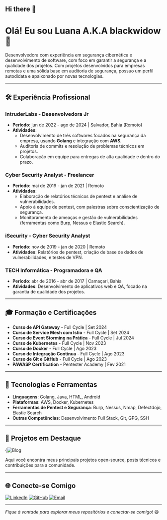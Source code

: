## Hi there 👋

# Olá! Eu sou Luana A.K.A blackwidow 👋

Desenvolvedora com experiência em segurança cibernética e desenvolvimento de software, com foco em garantir a segurança e a qualidade dos projetos. Com projetos desenvolvidos para empresas remotas e uma sólida base em auditoria de segurança, possuo um perfil autodidata e apaixonado por novas tecnologias.

---

## 🛠️ Experiência Profissional

### IntruderLabs - Desenvolvedora Jr 
- **Período**: jun de 2022 - ago de 2024 | Salvador, Bahia (Remoto)
- **Atividades**:
  - Desenvolvimento de três softwares focados na segurança da empresa, usando **Golang** e integração com **AWS**.
  - Auditoria de commits e resolução de problemas técnicos em projetos.
  - Colaboração em equipe para entregas de alta qualidade e dentro do prazo.

### Cyber Security Analyst - Freelancer
- **Período**: mai de 2019 - jan de 2021 | Remoto
- **Atividades**:
  - Elaboração de relatórios técnicos de pentest e análise de vulnerabilidades.
  - Apoio à equipe de pentest, com palestras sobre conscientização de segurança.
  - Monitoramento de ameaças e gestão de vulnerabilidades (ferramentas como Burp, Nessus e Elastic Search).

### iSecurity - Cyber Security Analyst
- **Período**: nov de 2019 - jan de 2020 | Remoto
- **Atividades**: Relatórios de pentest, criação de base de dados de vulnerabilidades, e testes de VPN.

### TECH Informática - Programadora e QA
- **Período**: abr de 2016 - abr de 2017 | Camaçari, Bahia
- **Atividades**: Desenvolvimento de aplicativos web e QA, focado na garantia de qualidade dos projetos.

---

## 🎓 Formação e Certificações

- **Curso de API Gateway** - Full Cycle | Set 2024
- **Curso de Service Mesh com Istio** - Full Cycle | Set 2024
- **Curso de Event Storming na Prática** - Full Cycle | Jul 2024
- **Curso de Kubernetes** - Full Cycle | Nov 2023
- **Curso de Docker** - Full Cycle | Ago 2023
- **Curso de Integração Contínua** - Full Cycle | Ago 2023
- **Curso de Git e GitHub** - Full Cycle | Ago 2023
- **PAWASP Certification** - Pentester Academy | Fev 2021

---

## 🧰 Tecnologias e Ferramentas

- **Linguagens**: Golang, Java, HTML, Android
- **Plataformas**: AWS, Docker, Kubernetes
- **Ferramentas de Pentest e Segurança**: Burp, Nessus, Nmap, Defectdojo, Elastic Search
- **Outras Competências**: Desenvolvimento Full Stack, Git, GPG, SSH

---

## 🚀 Projetos em Destaque

{![Blog](blackwidow.com.br)

Aqui você encontra meus principais projetos open-source, posts técnicos e contribuições para a comunidade.

---

## 🌐 Conecte-se Comigo

[![LinkedIn](https://img.shields.io/badge/LinkedIn-Perfil-blue)](https://www.linkedin.com/in/black-widow)
[![GitHub](https://img.shields.io/badge/GitHub-Perfil-black)](https://github.com/bl4ckw1d0w)
[![Email](https://img.shields.io/badge/Email-seu.email%40exemplo.com-red)](mailto:blackwidow.sec@outlook.com)

---

_Fique à vontade para explorar meus repositórios e conectar-se comigo!_ 😄

